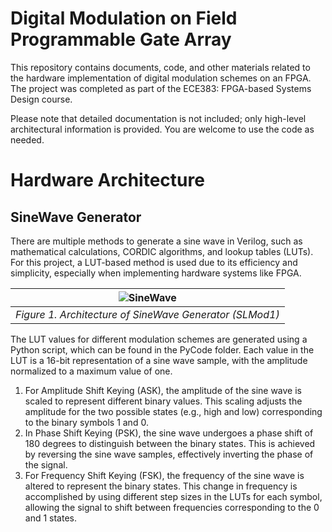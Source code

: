 # Digital Modulation on Field Programmable Gate Array

This repository contains documents, code, and other materials related to the hardware implementation of digital modulation schemes on an FPGA. The project was completed as part of the ECE383: FPGA-based Systems Design course.

Please note that detailed documentation is not included; only high-level architectural information is provided. You are welcome to use the code as needed.

# Hardware Architecture

## SineWave Generator

There are multiple methods to generate a sine wave in Verilog, such as mathematical calculations, CORDIC algorithms, and lookup tables (LUTs). For this project, a LUT-based method is used due to its efficiency and simplicity, especially when implementing hardware systems like FPGA.

|  ![SineWave](https://github.com/user-attachments/assets/b3003268-4630-42b6-a39b-a11163bc6d6d) |
|:----:|
| _Figure 1. Architecture of SineWave Generator (SLMod1)_|

The LUT values for different modulation schemes are generated using a Python script, which can be found in the PyCode folder. Each value in the LUT is a 16-bit representation of a sine wave sample, with the amplitude normalized to a maximum value of one.
1. For Amplitude Shift Keying (ASK), the amplitude of the sine wave is scaled to represent different binary values. This scaling adjusts the amplitude for the two possible states (e.g., high and low) corresponding to the binary symbols 1 and 0.
2. In Phase Shift Keying (PSK), the sine wave undergoes a phase shift of 180 degrees to distinguish between the binary states. This is achieved by reversing the sine wave samples, effectively inverting the phase of the signal.
3. For Frequency Shift Keying (FSK), the frequency of the sine wave is altered to represent the binary states. This change in frequency is accomplished by using different step sizes in the LUTs for each symbol, allowing the signal to shift between frequencies corresponding to the 0 and 1 states.
